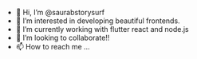 - 👋 Hi, I’m @saurabstorysurf
- 👀 I’m interested in developing beautiful frontends.
- 🌱 I’m currently working with flutter react and node.js
- 💞️ I’m looking to collaborate!!
- 📫 How to reach me ...

<!---
saurabstorysurf/saurabstorysurf is a ✨ special ✨ repository because its `README.md` (this file) appears on your GitHub profile.
You can click the Preview link to take a look at your changes.
--->
